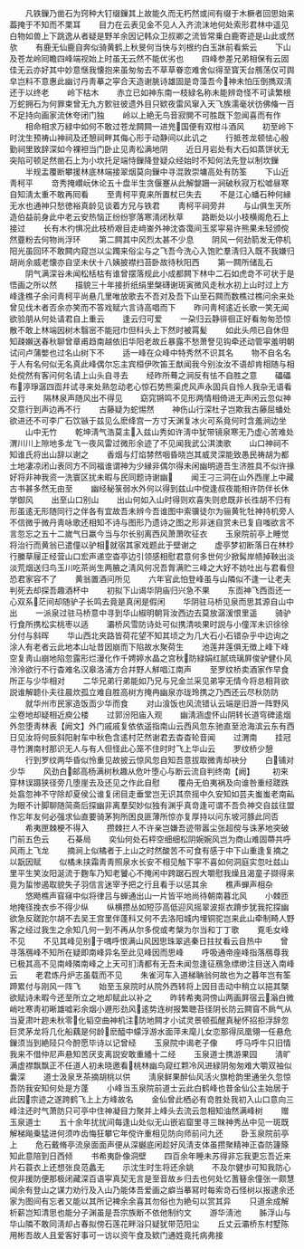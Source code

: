 <!-- { "loadSidebar": true } -->
　　凡铁鏁乃凿石为窍种大钉缀鏁其上故能久而无朽然或间有缀于木橛者回思始来葢掩于不知而不栗耳
　　目力在云表见金不见人入齐流沫地何处索形君林中遥见白物如兽上下跳逸从者疑是野羊余因记韩众卫叔卿之流皆常乗白鹿寄迹是山此或然欤
　　有鹿无仙鹿自奔似骑黄鹤上秋旻何当快与刘根约白玉牀前看紫云
　　下山及苍龙岭囘瞻四峰端视始上时虽无云然不能优劣也
　　四峰参差兄弟相保有云固佳无云亦好其中妙意惬我懐抱来虽匆匆去不草草眷恋难舍似得至寳天台鴈荡仅可舆皁岂料不意惠此幽讨丹靑摹之寜合天造谢朓诗雄固是竒藻吾今神未怕压倒擕双淸还于以终老
　　岭下枯木
　　赤立已如神东南一枝緑名称未能辨竒怪不可读繁根万蛇拥石为何罪束曾无九方歅驻彼遗外目只欵夜雷风窜入天飞族濡毫状彷佛偹一百不足持向画家流休夸闭门独
　　岭以上絶无鸟音寂閴不可胜既下忽闻喜而有作
　　相命相求万緑中如何不敢过苍龙闗闗一进兠国便有双柑斗酒风
　　初至岭下时沈生预祷山神祠及还憩祠畔其侮心形于动静间以此讥之
　　行抵苍龙顿怯心殷勤祠里致辞深如今裸袒当门卧止见靑松满地阴
　　近日月岩处有大石如蒸饼状无突陷可顿足然凿石上为小坎托足端恃鏁降登疑众经始时不知何法先登以制坎鏁
　　半规盂覆断攀援林底林端接翠烟莫向鏁中寻混敦崇墉高处有防筌
　　下山近靑柯平
　　竒秀掩巑岏休论五十盘半生贪偃蹇从此解媻跚一涧破秋寂万松嘘昼寒自知淸太重不敢再囘看
　　至靑柯平覔来所置杖已失去
　　不是江心蟠石种何縁无水也通神只愁徳裕真龄见谈着方兄与铁君
　　靑柯平祠旁井
　　与山俱生天所造伯益前身此中老云安热恼正纷纷寥落寒淸闭秋草
　　路断处以小枝横阁危石上接过
　　长有木彴惧况此枝桥艰目走﨑崟外神沈杳霭间玉浆寜易许熊果未轻颁傥然虀粉去何物尚浮环
　　第二闗其中风烈太甚不少息
　　阴风一何劲箭发无停机阳光虽回环不敢闗内窥岂以尘躅来俗尘与之飞吾今洗心入饱贮羣淸归入既不我嫌归胡尚余威老懐亦自坚未伏十八姨披襟扫苔卧故待秋阳西
　　第一闗所储乱石
　　阴气满深谷未闻松栝枯有谁曾摆落规此小成都闗下林中二石如虎竒不可状于是悟画之所以然
　　描貌三十年接折纸绢里槃礴谢斑寅微风走秋水初上山时过上方峰逢樵子余问靑柯平尚悬几里唯放歌去不吾对及吾下山至石闗而数樵过樵问余来处曾见伐木者否余亦笑而不答戏赋六言诗高唱而下
　　昨问靑柯逺近长歌一笑无闻欲验朋从何处请君自上重云
　　逢云归可爱
　　一朶归云静徘徊正好看匆匆恐惊散不敢上林端因树木翳宻不能冠巾但科头上下然时被罥髪
　　如此头颅已自休但知疎嬾送春秋聊曾章甫趋南越依旧华阳老故丘暴露不愁萧詧见钩牵还动管寜羞明朝试问卢蒲嫳也过名山树下不
　　适一峰在众峰中特秀然不识其名
　　物不自名名于人有名何似无名真此峰偶尔忘主宾桓伊吹笛王猷闻我今别汝汝不语却肯相随与相处傥然有客问何名请上山头自寻去
　　经昨所蓦之涧反有怯不自胜之意
　　礧礧布渟琤潺四靣幷试寻来处熟忽动老心惊石势熊渠虎风声永固兵自怜人我杂无语看云行
　　隔林泉声随风出不得见
　　窈窕锵鸣不见形两情相倚进无声闲云忽似神交意行到声边再不行
　　古藤疑为蛇惕然
　　神伤山行深杜子岂欺我古藤屈蟠处欲进还不可李广石饮镞于兹见么麽绛宫一方寸天渊复冰火可系竟何时含羞涧边坐
　　山中无竹
　　乾坤淸气浩莫主入兹山秀如许淸中犹带镜泉寒无乃虚心苦难处渭川川上隙地多龙飞一夜风雷过微形余迹了不见闻我武公淇澳歌
　　山口神祠不知谁氏将出山辞以谢之
　　香烟与灯焰棼然咽昏晓岂其威灵深能致愚民祷胡为都土地凄凉闭山表同方不同福谁谓神为少縁非偶尔得未闲幽明道吾生济胜具不似许掾好将非神我资一洗寰区扰未暇与民同题诗谢幽
　　闻王刁三洞在山外西崖上中藏古书甚多然无由至
　　幽经秘箓弱水外何以得到兹山中傥逢叔夜能相许防伴长休学御风
　　出至山口别山
　　出山何如入山时得则欢喜失则悲既非长徃胡不归有形虽逺无形随同行之伴各有宜故吾未辨今吾谁图中索骥徒尔为骊黄牝牡神持机旁人不信微乎微丹靑咏歌还相知不诗与图形乃遗诗之图之形非迷自赏未已复自嗤欲言不言忽忘之五十二嵗气日羸今当与尔长别离西风萧萧吹征衣
　　玉泉院前亭上睡觉将治行而黄翁已遣僮以驴相就宿其家戏题此于壁谢之
　　虚亭梦初断落日在林杪行縢草屦正经营山口宏声递空杳亭边引领感相慰君意何多世何少掀髯岸帻掉鞅出淡淡荒烟送归鸟玉川吃茶尚生两腋之淸风何况吾胷满贮三峰之大好不妨吐出与君看但恐君家容不了
　　黄翁置酒问所见
　　六年官此怕登峰虽与山隣似不逢一让老夫判死去却探吾趣酒杯中
　　初拟下山谒华阴庙归兴急不果
　　东靣神飞西靣还一心双系茫间却随驴子长鸣去竟是真闲是假闲
　　华阴驻马桥见泉而思其源自山中出
　　一派泉过驻马桥意中寻到华山椒明朝背汝西边去莫放潺湲恨里遥
　　骑驴行食所携松实桃枣以适
　　灞桥风雪防诗处可似携清啖果时説与小僮浑未识徐徐分付与斜晖
　　华山西北夹路皆荷花望不知其顷之为几大石小石错杂乎中边询之涂人有老者云此地本山址昔因崩而下陷故水聚荷生
　　池莲井莲俱无徴上峰下峰空复靑山崩地陷忽露形烂漫化作千娉婷水晶之宫秋防緑娟红腻琉璃屛俊驴健仆风泠泠欲行不行杳难名汉皋洛浦方合幷野人觧唱江南声
　　至罗纹桥卖酒家作早食所正与少华相对
　　二华兄弟行弟能如乃兄与兄金兰采见弟寜无情今将总相背欲説谁解聼仆夫往晨炊孤立难自胜高树方掩冉幽泉亦珑玲携之乃西还云尽秋防防
　　就华州市民家造饭靣少华而食
　　对山湌饭也风流错认云端是旧游一阵野风尘卷地却疑相近庾公楼
　　过郭汾阳庙入观
　　幽淸涵虚怀山阴转长道穹碑逺烟外忽堕靑林表【阙文】外门戚戚复依依遥指南山云西风忽东驰直至沧海滨云东有西日见汝将何辰斜阳射车中秋色含逺村茫然谢君去杳杳轮音闻
　　过渭南
　　挂冠寻竹渭南村那识无人与有人但怪此心笼不住时时飞上华山云
　　罗纹桥少憩
　　行到罗纹两华昏似怜重见故披云惊风忽自知吾意拔取微靑却袂分
　　白铺对少华
　　风劲白邮高杨满树秋趣从危叶堕心与断云流自判终南【阙】
　　初来穿林误蹑狭径旁几堕崖去及还见之作此自慰
　　覆舟无伯夷祸及向谁咎重经蹉跌处翕忽神不守除却夏侯公谁复闭目走垂堂岂无识其奈摇中久安知如芸夫蚩蚩老南畆为眼不计脚聊随简斋后探幽非离羣契妙似独有渊乎真竒逢可谓不吾负神交自兹往盟作忘年友何必强求仙直要骑茅狗所困良匪薄所惊亦复厚持以问东坡河豚此同否
　　希夷匣棘梗不得入
　　攒棘拦人不许亲岂嫌吾迹带嚣尘张超傥与诛茅地突破门前五色云
　　石棊局
　　奕仙何处石枰空细细松阴婉婉风岂为商山难固蔕共呼风雨上飞龙
　　摘涧上似橘者于上山之时然酸苦不可食有感于中下山重逢复摘之以翫因赋
　　似橘未挟霜靑靑照泉水长安不相见触下寜不喜如何洞庭实忽吐兹山里平生笑汝阳涎流于麴车乃知老饕心不掩闲中跨踞石觊大嚼慰我燥且渴童子撷得来竟为蜇惨遏取貌失子羽信言迷宰予把之行且看于以惩其余
　　樵声蝉声相杂
　　悠飏樵声窅窱中似将律吕与蝉通出山一片皆平地尚待朝南暮北风
　　小棘匝地掩径挽衣歩不得少纵
　　纵横攒丛如短莎高低迎风摇翠波抠衣蹐步犹我拕探幽欲急反蹉跎尔胡不去吴王宫里伴蓬科又何不去洛阳城内埋铜驼岂来此山牵制畸人野客之经过我生之余知几何一到不再从尔多傥或考槃为尔当和丁丁歌
　　覔毛女峰不见
　　不见其峰见别于喁呼恨满山风因思珠翠逃秦日拄扙看云自热中
　　曾寻落鴈峰不知所在疑即南峰异名至此见峰因而思峰
　　呼吸通帝座峰指落鴈尊我已极其高不见南峰隣南峰之上天可扪淸都有无吾未闻忽逢征鴈急缥缈注目送入南峰云
　　老君炼丹炉志虽载而不见
　　朱雀河车入道梯聃翁何故也为之暮年岂有筌蹄累付与刚风一阵飞
　　始至玉泉院时从院外西转将上因目击动中稍立以挹其槩欲赋诗未暇今还至所立之地却赋此以补之
　　昨转希夷洞傍山两画屛宿云滃白微峭吐寒靑初晰雄嘘彩余烟小遯形劲风逺势连树报繁聴苔径阴长防云闗窅不扄气从当夏肃叶趂未秋零化韬空曲神机注防地闗才小试灵景顿孤醒真秘怀招拒浮辞忽巨灵茅龙将几化船藕是何龄麽醯中蠓浮游水面萍未麾儿女恋那得凤凰翎一任悬危鏁须当到絶陉只今酧愿毕诗以记曾经
　　玉泉院中谒老子像
　　呼马呼牛只旧情我来不借仲尼声悬知苦厌支离説安敢重繙十二经
　　玉泉道士携游果园
　　淸旷满虚襟飘飘正不任道人初未晓邀看桃林幽鸟窥红颗冷风进緑阴匆匆难大嚼双袖似囊深
　　道士汲泉烹茶摘胡桃以供
　　淸泉鲜果醉仙风活火旗枪韵里通坐久忽惊吾防我安知何处是方蓬
　　小峰当玉泉院前道士云此白鹤峰也昔金仙公主始居于此因宗迹之遂跨鹤飞上上方峰故名
　　金仙曾此栖必有竒胜处我初入山口意向三峰注还时气萧防只可亭中住神凝目力聚并上峰头去流云忽相知油然满峰树
　　赠玉泉道士
　　五十余年扰扰间每逢山处似无山嵌岩窟里寻三昩神秀丛中见一斑既解梯飚乗猛进何须咋齿悔狂攀它年傥许重相见防向师前问九还
　　卧玉泉院前亭上
　　危石戴脩亭流泉面面声便从深樾底闲趁好风淸支体虽攒聚精神正杳防籧篨知此意陪到日西倾
　　书希夷卧像洞壁
　　四百余年睡未苏得非忘我更忘吾近来片石蓑衣上还想张良范蠡无
　　示沈生时生将还余姚
　　不及尔健歩可知我防心傥非援防便那极闭藏深百语寜真契无言是至音故乡归去也何处忆蓍簮余僮张一颇慧闻余有登山之谋力劝行及入山乃能体吾爱画之癖当摹冩时每索竒石怪树以报逮余还家为图间有忘者又能以其所记裨余余喜其勿俗也为絶句以赏其异
　　只道余成解析薪岂知清思也能分子渊虽是吾宗族断不依他制约文
　　游华淸池
　　胏浮山与华山隣不敢同淸却占春拟傍石莲花畔浴只疑犹带范阳尘
　　丘丈云灞桥东村墅陈用彬吾故人且爱客好事可一访以资午食及欵门通姓竟托病弗接
